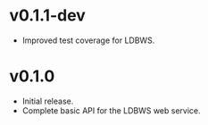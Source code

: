 v0.1.1-dev
==========

* Improved test coverage for LDBWS.

v0.1.0
======

* Initial release.
* Complete basic API for the LDBWS web service.


